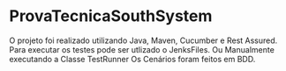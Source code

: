 # ProvaTecnicaSouthSystem

O projeto foi realizado utilizando Java, Maven, Cucumber e Rest Assured.
Para executar os testes pode ser utlizado o JenksFiles.
Ou Manualmente executando a Classe TestRunner
Os Cenários foram feitos em BDD.
